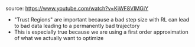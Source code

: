 source: https://www.youtube.com/watch?v=KjWF8VIMGiY

* "Trust Regions" are important because a bad step size with RL can lead to bad data leading to a permanently bad trajectory
* This is especially true because we are using a first order approximation of what we actually want to optimize